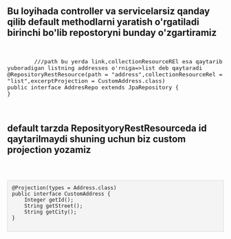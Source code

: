 
<body>
<h2>Bu loyihada controller va servicelarsiz qanday qilib default methodlarni yaratish o'rgatiladi birinchi bo'lib repostoryni bunday o'zgartiramiz </h2>
<pre>
<code>
    <font size="2">
        ///path bu yerda link,collectionResourceREl esa qaytarib yuboradigan listning addresses o'rniga=>list deb qaytaradi
@RepositoryRestResource(path = "address",collectionResourceRel = "list",excerptProjection = CustomAddress.class)
public interface AddresRepo extends JpaRepository<Address, Integer> {
} 
    </font>
</code>
</pre>
<h2>default tarzda ReposityoryRestResourceda id qaytarilmaydi shuning uchun biz custom projection yozamiz</h2>
<pre>
<code>
    <pre style="background-color: #f4f4f4; border: 1px solid #ddd; padding: 10px;">
@Projection(types = Address.class)
public interface CustomAddress {
    Integer getId();
    String getStreet();
    String getCity();
}
        </pre>
</code>
</pre>
</body>
  

